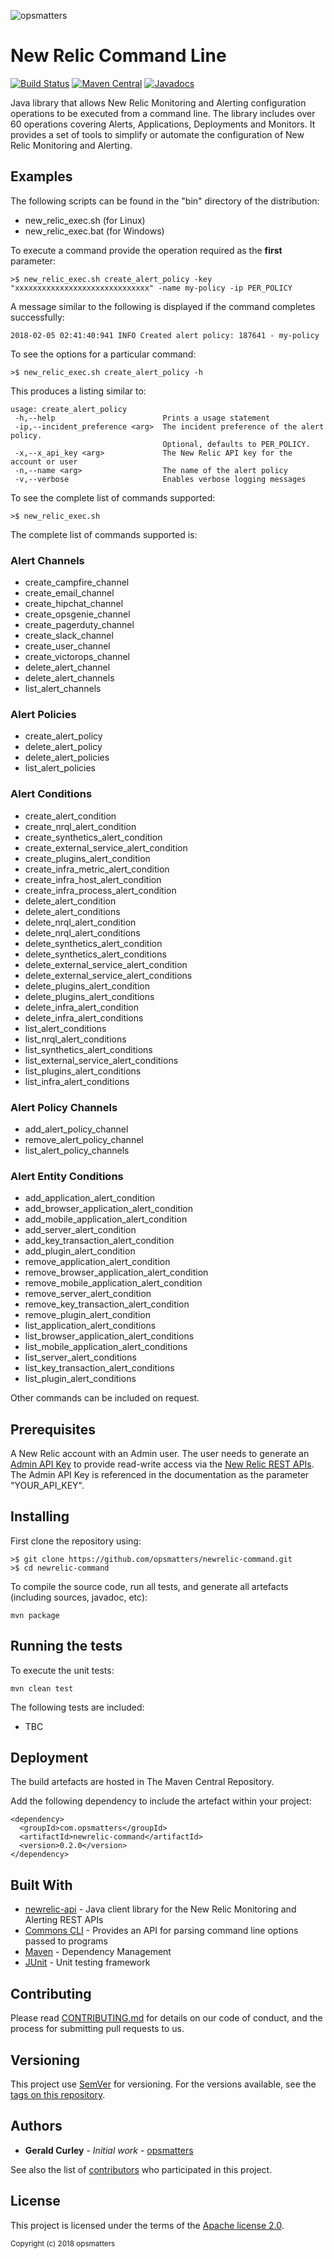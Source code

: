 ![opsmatters](https://i.imgur.com/VoLABc1.png)

# New Relic Command Line
[![Build Status](https://travis-ci.org/opsmatters/newrelic-command.svg?branch=master)](https://travis-ci.org/opsmatters/newrelic-command)
[![Maven Central](https://maven-badges.herokuapp.com/maven-central/com.opsmatters/newrelic-command/badge.svg?style=blue)](https://maven-badges.herokuapp.com/maven-central/com.opsmatters/newrelic-command)
[![Javadocs](http://javadoc.io/badge/com.opsmatters/newrelic-command.svg)](http://javadoc.io/doc/com.opsmatters/newrelic-command)

Java library that allows New Relic Monitoring and Alerting configuration operations to be executed from a command line.
The library includes over 60 operations covering Alerts, Applications, Deployments and Monitors. 
It provides a set of tools to simplify or automate the configuration of New Relic Monitoring and Alerting.

## Examples

The following scripts can be found in the "bin" directory of the distribution:
* new_relic_exec.sh (for Linux)
* new_relic_exec.bat (for Windows)

To execute a command provide the operation required as the **first** parameter:
```
>$ new_relic_exec.sh create_alert_policy -key "xxxxxxxxxxxxxxxxxxxxxxxxxxxxxx" -name my-policy -ip PER_POLICY
```
A message similar to the following is displayed if the command completes successfully:
```
2018-02-05 02:41:40:941 INFO Created alert policy: 187641 - my-policy
```

To see the options for a particular command:
```
>$ new_relic_exec.sh create_alert_policy -h
```
This produces a listing similar to:
```
usage: create_alert_policy
 -h,--help                        Prints a usage statement
 -ip,--incident_preference <arg>  The incident preference of the alert policy.
                                  Optional, defaults to PER_POLICY.
 -x,--x_api_key <arg>             The New Relic API key for the account or user
 -n,--name <arg>                  The name of the alert policy
 -v,--verbose                     Enables verbose logging messages
```

To see the complete list of commands supported:
```
>$ new_relic_exec.sh
```

The complete list of commands supported is:

### Alert Channels
* create_campfire_channel
* create_email_channel
* create_hipchat_channel
* create_opsgenie_channel
* create_pagerduty_channel
* create_slack_channel
* create_user_channel
* create_victorops_channel
* delete_alert_channel
* delete_alert_channels
* list_alert_channels

### Alert Policies
* create_alert_policy
* delete_alert_policy
* delete_alert_policies
* list_alert_policies

### Alert Conditions
* create_alert_condition
* create_nrql_alert_condition
* create_synthetics_alert_condition
* create_external_service_alert_condition
* create_plugins_alert_condition
* create_infra_metric_alert_condition
* create_infra_host_alert_condition
* create_infra_process_alert_condition
* delete_alert_condition
* delete_alert_conditions
* delete_nrql_alert_condition
* delete_nrql_alert_conditions
* delete_synthetics_alert_condition
* delete_synthetics_alert_conditions
* delete_external_service_alert_condition
* delete_external_service_alert_conditions
* delete_plugins_alert_condition
* delete_plugins_alert_conditions
* delete_infra_alert_condition
* delete_infra_alert_conditions
* list_alert_conditions
* list_nrql_alert_conditions
* list_synthetics_alert_conditions
* list_external_service_alert_conditions
* list_plugins_alert_conditions
* list_infra_alert_conditions

### Alert Policy Channels
* add_alert_policy_channel
* remove_alert_policy_channel
* list_alert_policy_channels

### Alert Entity Conditions
* add_application_alert_condition
* add_browser_application_alert_condition
* add_mobile_application_alert_condition
* add_server_alert_condition
* add_key_transaction_alert_condition
* add_plugin_alert_condition
* remove_application_alert_condition
* remove_browser_application_alert_condition
* remove_mobile_application_alert_condition
* remove_server_alert_condition
* remove_key_transaction_alert_condition
* remove_plugin_alert_condition
* list_application_alert_conditions
* list_browser_application_alert_conditions
* list_mobile_application_alert_conditions
* list_server_alert_conditions
* list_key_transaction_alert_conditions
* list_plugin_alert_conditions

Other commands can be included on request.

## Prerequisites

A New Relic account with an Admin user.
The user needs to generate an [Admin API Key](https://docs.newrelic.com/docs/apis/rest-api-v2/getting-started/api-keys) 
to provide read-write access via the [New Relic REST APIs](https://api.newrelic.com).
The Admin API Key is referenced in the documentation as the parameter "YOUR_API_KEY".

## Installing

First clone the repository using:
```
>$ git clone https://github.com/opsmatters/newrelic-command.git
>$ cd newrelic-command
```

To compile the source code, run all tests, and generate all artefacts (including sources, javadoc, etc):
```
mvn package 
```

## Running the tests

To execute the unit tests:
```
mvn clean test 
```

The following tests are included:

* TBC

## Deployment

The build artefacts are hosted in The Maven Central Repository. 

Add the following dependency to include the artefact within your project:
```
<dependency>
  <groupId>com.opsmatters</groupId>
  <artifactId>newrelic-command</artifactId>
  <version>0.2.0</version>
</dependency>
```

## Built With

* [newrelic-api](https://github.com/opsmatters/newrelic-api) - Java client library for the New Relic Monitoring and Alerting REST APIs
* [Commons CLI](http://commons.apache.org/proper/commons-cli/) - Provides an API for parsing command line options passed to programs
* [Maven](https://maven.apache.org/) - Dependency Management
* [JUnit](http://junit.org/) - Unit testing framework

## Contributing

Please read [CONTRIBUTING.md](https://www.contributor-covenant.org/version/1/4/code-of-conduct.html) for details on our code of conduct, and the process for submitting pull requests to us.

## Versioning

This project use [SemVer](http://semver.org/) for versioning. For the versions available, see the [tags on this repository](https://github.com/opsmatters/opsmatters-core/tags). 

## Authors

* **Gerald Curley** - *Initial work* - [opsmatters](https://github.com/opsmatters)

See also the list of [contributors](https://github.com/opsmatters/opsmatters-core/contributors) who participated in this project.

## License

This project is licensed under the terms of the [Apache license 2.0](https://www.apache.org/licenses/LICENSE-2.0.html).

<sub>Copyright (c) 2018 opsmatters</sub>